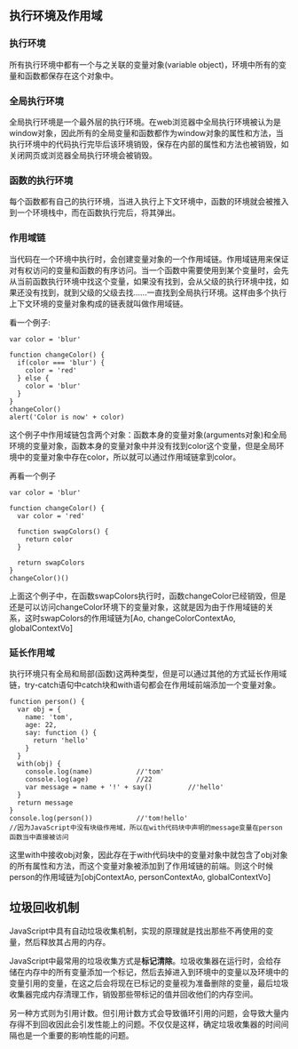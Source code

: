 ## 执行环境及作用域
### 执行环境
所有执行环境中都有一个与之关联的变量对象(variable object)，环境中所有的变量和函数都保存在这个对象中。
### 全局执行环境
全局执行环境是一个最外层的执行环境。在web浏览器中全局执行环境被认为是window对象，因此所有的全局变量和函数都作为window对象的属性和方法，当执行环境中的代码执行完毕后该环境销毁，保存在内部的属性和方法也被销毁，如关闭网页或浏览器全局执行环境会被销毁。  
### 函数的执行环境
每个函数都有自己的执行环境，当进入执行上下文环境中，函数的环境就会被推入到一个环境栈中，而在函数执行完后，将其弹出。  
### 作用域链
当代码在一个环境中执行时，会创建变量对象的一个作用域链。作用域链用来保证对有权访问的变量和函数的有序访问。当一个函数中需要使用到某个变量时，会先从当前函数执行环境中找这个变量，如果没有找到，会从父级的执行环境中找，如果还没有找到，就到父级的父级去找......一直找到全局执行环境。这样由多个执行上下文环境的变量对象构成的链表就叫做作用域链。

看一个例子:
```
var color = 'blur'

function changeColor() {
  if(color === 'blur') {
    color = 'red'
  } else {
    color = 'blur'
  }
}
changeColor()
alert('Color is now' + color)
```
这个例子中作用域链包含两个对象：函数本身的变量对象(arguments对象)和全局环境的变量对象，函数本身的变量对象中并没有找到color这个变量，但是全局环境中的变量对象中存在color，所以就可以通过作用域链拿到color。

再看一个例子
```
var color = 'blur'

function changeColor() {
  var color = 'red'
  
  function swapColors() {
    return color
  }
  
  return swapColors
}
changeColor()()
```
上面这个例子中，在函数swapColors执行时，函数changeColor已经销毁，但是还是可以访问changeColor环境下的变量对象，这就是因为由于作用域链的关系，这时swapColors的作用域链为[Ao, changeColorContextAo, globalContextVo]  

### 延长作用域
执行环境只有全局和局部(函数)这两种类型，但是可以通过其他的方式延长作用域链，try-catch语句中catch块和with语句都会在作用域前端添加一个变量对象。
```
function person() {
  var obj = {
    name: 'tom',
    age: 22,
    say: function () {
      return 'hello'
    }
  }
  with(obj) {
    console.log(name)           //'tom'
    console.log(age)            //22
    var message = name + '!' + say()         //'hello'
  }
  return message
}
console.log(person())           //'tom!hello'
//因为JavaScript中没有块级作用域，所以在with代码块中声明的message变量在person函数当中直接被访问
```
这里with中接收obj对象，因此存在于with代码块中的变量对象中就包含了obj对象的所有属性和方法，而这个变量对象被添加到了作用域链的前端。则这个时候person的作用域链为[objContextAo, personContextAo, globalContextVo]

## 垃圾回收机制
JavaScript中具有自动垃圾收集机制，实现的原理就是找出那些不再使用的变量，然后释放其占用的内存。  

JavaScript中最常用的垃圾收集方式是**标记清除**。垃圾收集器在运行时，会给存储在内存中的所有变量添加一个标记，然后去掉进入到环境中的变量以及环境中的变量引用的变量，在这之后会将现在已标记的变量视为准备删除的变量，最后垃圾收集器完成内存清理工作，销毁那些带标记的值并回收他们的内存空间。

另一种方式则为引用计数。但引用计数方式会导致循环引用的问题，会导致大量内存得不到回收因此会引发性能上的问题。不仅仅是这样，确定垃圾收集器的时间间隔也是一个重要的影响性能的问题。




